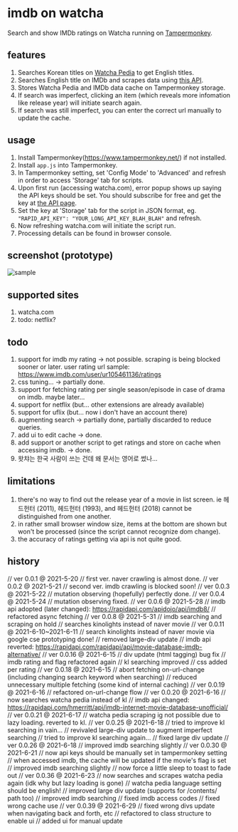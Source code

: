 # imdb on watcha
Search and show IMDb ratings on Watcha running on [Tampermonkey](https://www.tampermonkey.net/).

## features
1. Searches Korean titles on [Watcha Pedia](https://pedia.watcha.com/) to get English titles.
2. Searches English title on IMDb and scrapes data using [this API](https://rapidapi.com/hmerritt/api/imdb-internet-movie-database-unofficial/).
3. Stores Watcha Pedia and IMDb data cache on Tampermonkey storage.
4. If search was imperfect, clicking an item (which reveals more infomation like release year) will initiate search again.
5. If search was still imperfect, you can enter the correct url manually to update the cache.

## usage
1. Install Tampermonkey(https://www.tampermonkey.net/) if not installed.
2. Install `app.js` into Tampermonkey.
3. In Tampermonkey setting, set 'Config Mode' to 'Advanced' and refresh in order to access 'Storage' tab for scripts.
4. Upon first run (accessing watcha.com), error popup shows up saying the API keys should be set. You should subscribe for free and get the key at [the API page](https://rapidapi.com/hmerritt/api/imdb-internet-movie-database-unofficial/).
5. Set the key at 'Storage' tab for the script in JSON format, eg. `"RAPID_API_KEY": "YOUR_LONG_API_KEY_BLAH_BLAH"` and refresh.
6. Now refreshing watcha.com will initiate the script run.
7. Processing details can be found in browser console.

## screenshot (prototype)
![sample](https://user-images.githubusercontent.com/8731054/121945768-1ddd6c80-cd8f-11eb-9d67-078e799f43e3.png)

## supported sites
1. watcha.com
2. todo: netflix?

## todo
1. support for imdb my rating -> not possible. scraping is being blocked sooner or later. user rating url sample: https://www.imdb.com/user/ur105461136/ratings
2. css tuning... -> partially done.
3. support for fetching rating per single season/episode in case of drama on imdb. maybe later...
4. support for netflix (but... other extensions are already available)
5. support for uflix (but... now i don't have an account there)
6. augmenting search -> partially done, partially discarded to reduce queries.
7. add ui to edit cache -> done.
8. add support or another script to get ratings and store on cache when accessing imdb. -> done.
9. 왓챠는 한국 사람이 쓰는 건데 왜 문서는 영어로 썼나...

## limitations
1. there's no way to find out the release year of a movie in list screen. ie 헤드헌터 (2011), 헤드헌터 (1993), and 헤드헌터 (2018) cannot be distinguished from one another.
2. in rather small browser window size, items at the bottom are shown but won't be processed (since the script cannot recognize dom change).
3. the accuracy of ratings getting via api is not quite good.

## history
// ver 0.0.1 @ 2021-5-20
//    first ver. naver crawling is almost done.
// ver 0.0.2 @ 2021-5-21
//    second ver. imdb crawling is blocked soon!
// ver 0.0.3 @ 2021-5-22
//    mutation observing (hopefully) perfectly done.
// ver 0.0.4 @ 2021-5-24
//    mutation observing fixed.
// ver 0.0.6 @ 2021-5-28
//    imdb api adopted (later changed): https://rapidapi.com/apidojo/api/imdb8/
//    refactored async fetching
// ver 0.0.8 @ 2021-5-31
//    imdb searching and scraping on hold
//    searches kinolights instead of naver movie
// ver 0.0.11 @ 2021-6-10~2021-6-11
//    search kinolights instead of naver movie via google cse prototyping done!
//    removed large-div update
//    imdb api reverted: https://rapidapi.com/rapidapi/api/movie-database-imdb-alternative/
// ver 0.0.16 @ 2021-6-15
//    div update (html tagging) bug fix
//    imdb rating and flag refactored again
//    kl searching improved
//    css added per rating
// ver 0.0.18 @ 2021-6-15
//    abort fetching on-url-change (including changing search keyword when searching)
//    reduced unnecessary multiple fetching (some kind of internal caching)
// ver 0.0.19 @ 2021-6-16
//    refactored on-url-change flow
// ver 0.0.20 @ 2021-6-16
//    now searches watcha pedia instead of kl
//    imdb api changed: https://rapidapi.com/hmerritt/api/imdb-internet-movie-database-unofficial/
// ver 0.0.21 @ 2021-6-17
//    watcha pedia scraping ig not possible due to lazy loading. reverted to kl.
// ver 0.0.25 @ 2021-6-18
//    tried to improve kl searching in vain...
//    revivaled large-div update to augment imperfect searching
//    tried to improve kl searching again...
//    fixed large div update
// ver 0.0.26 @ 2021-6-18
//    improved imdb searching slightly
// ver 0.0.30 @ 2021-6-21
//    now api keys should be manually set in tampermonkey setting
//    when accessed imdb, the cache will be updated if the movie's flag is set
//    improved imdb searching slightly
//    now force a little sleep to toast to fade out
// ver 0.0.36 @ 2021-6-23
//    now searches and scrapes watcha pedia again (idk why but lazy loading is gone)
//    watcha pedia language setting should be english!
//    improved large div update (supports for /contents/ path too)
//    improved imdb searching
//    fixed imdb access codes
//    fixed wrong cache use
// ver 0.0.39 @ 2021-6-29
//    fixed wrong divs update when navigating back and forth, etc
//    refactored to class structure to enable ui
//    added ui for manual update